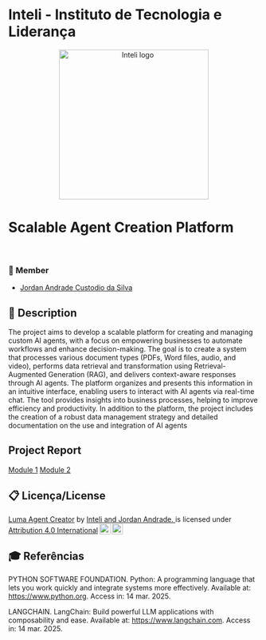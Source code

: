 # Inteli - Instituto de Tecnologia e Liderança 

<p align="center">
  <img src="https://i.imgur.com/aIfBsxk.png" alt="Inteli logo" border="0" width="300px">
</p>

# Scalable Agent Creation Platform


<br>

### 🚀 Member
- <a href="https://www.linkedin.com/in/jordan-acs/">Jordan Andrade Custodio da Silva</a>



## 📜 Description

The project aims to develop a scalable platform for creating and managing custom AI agents, with a focus on empowering businesses to automate workflows and enhance decision-making. The goal is to create a system that processes various document types (PDFs, Word files, audio, and video), performs data retrieval and transformation using Retrieval-Augmented Generation (RAG), and delivers context-aware responses through AI agents. The platform organizes and presents this information in an intuitive interface, enabling users to interact with AI agents via real-time chat. The tool provides insights into business processes, helping to improve efficiency and productivity. In addition to the platform, the project includes the creation of a robust data management strategy and detailed documentation on the use and integration of AI agents

## Project Report

[Module 1](./reports/reportM1.md)
[Module 2](./reports/reportM2.md)


## 📋 Licença/License

<p xmlns:cc="http://creativecommons.org/ns#" xmlns:dct="http://purl.org/dc/terms/"><a property="dct:title" rel="cc:attributionURL" href="#">Luma Agent Creator</a> by <a rel="cc:attributionURL dct:creator" property="cc:attributionName" href="#">Inteli and Jordan Andrade.
</a> is 
licensed under <a href="http://creativecommons.org/licenses/by/4.0/?ref=chooser-v1" target="_blank" rel="license noopener noreferrer" style="display:inline-block;">Attribution 4.0 International<img style="height:22px!important;margin-left:3px;vertical-align:text-bottom;" src="https://mirrors.creativecommons.org/presskit/icons/cc.svg?ref=chooser-v1"><img style="height:22px!important;margin-left:3px;vertical-align:text-bottom;" src="https://mirrors.creativecommons.org/presskit/icons/by.svg?ref=chooser-v1"></a></p>

## 🎓 Referências

PYTHON SOFTWARE FOUNDATION. Python: A programming language that lets you work quickly and integrate systems more effectively. Available at: https://www.python.org. Access in: 14 mar. 2025.

LANGCHAIN. LangChain: Build powerful LLM applications with composability and ease. Available at: https://www.langchain.com. Access in: 14 mar. 2025.





